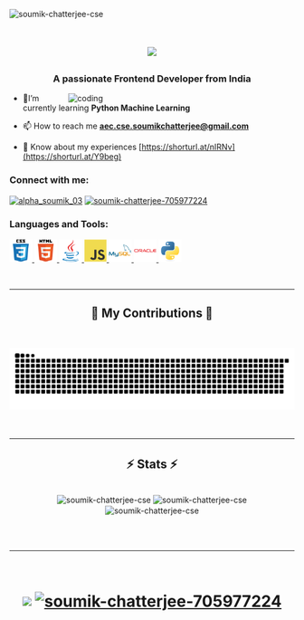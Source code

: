 <p align="left"> <img src="https://komarev.com/ghpvc/?username=soumik-chatterjee-cse&label=Visitor's%20Count&color=0e75b6&style=flat" alt="soumik-chatterjee-cse" /> </p>
<h1 align="center">
    <img src="https://readme-typing-svg.herokuapp.com/?font=Righteous&size=35&center=true&vCenter=true&width=500&height=70&duration=4000&lines=Hi+There!+👋🏼;+I'm+Soumik+Chatterjee!;" />
</h1>
<h3 align="center">A passionate Frontend Developer from India</h3>
<img align="right" alt="coding" width="400" src="https://user-images.githubusercontent.com/55389276/140866485-8fb1c876-9a8f-4d6a-98dc-08c4981eaf70.gif">


- 🌱I’m currently learning **Python Machine Learning**

- 📫 How to reach me **aec.cse.soumikchatterjee@gmail.com**

- 📄 Know about my experiences [https://shorturl.at/nIRNv](https://shorturl.at/Y9beg)

<h3 align="left">Connect with me:</h3>
<p align="left">
<a href="https://twitter.com/alpha_soumik_03" target="blank"><img align="center" src="https://raw.githubusercontent.com/rahuldkjain/github-profile-readme-generator/master/src/images/icons/Social/twitter.svg" alt="alpha_soumik_03" height="30" width="40" /></a>
<a href="https://linkedin.com/in/soumik-chatterjee-705977224" target="blank"><img align="center" src="https://raw.githubusercontent.com/rahuldkjain/github-profile-readme-generator/master/src/images/icons/Social/linked-in-alt.svg" alt="soumik-chatterjee-705977224" height="30" width="40" /></a>
</p>

<h3 align="left">Languages and Tools:</h3>
<p align="left"> <a href="https://www.w3schools.com/css/" target="_blank" rel="noreferrer"> <img src="https://raw.githubusercontent.com/devicons/devicon/master/icons/css3/css3-original-wordmark.svg" alt="css3" width="40" height="40"/> </a> <a href="https://www.w3.org/html/" target="_blank" rel="noreferrer"> <img src="https://raw.githubusercontent.com/devicons/devicon/master/icons/html5/html5-original-wordmark.svg" alt="html5" width="40" height="40"/> </a> <a href="https://www.java.com" target="_blank" rel="noreferrer"> <img src="https://raw.githubusercontent.com/devicons/devicon/master/icons/java/java-original.svg" alt="java" width="40" height="40"/> </a> <a href="https://developer.mozilla.org/en-US/docs/Web/JavaScript" target="_blank" rel="noreferrer"> <img src="https://raw.githubusercontent.com/devicons/devicon/master/icons/javascript/javascript-original.svg" alt="javascript" width="40" height="40"/> </a> <a href="https://www.mysql.com/" target="_blank" rel="noreferrer"> <img src="https://raw.githubusercontent.com/devicons/devicon/master/icons/mysql/mysql-original-wordmark.svg" alt="mysql" width="40" height="40"/> </a> <a href="https://www.oracle.com/" target="_blank" rel="noreferrer"> <img src="https://raw.githubusercontent.com/devicons/devicon/master/icons/oracle/oracle-original.svg" alt="oracle" width="40" height="40"/> </a> <a href="https://www.python.org" target="_blank" rel="noreferrer"> <img src="https://raw.githubusercontent.com/devicons/devicon/master/icons/python/python-original.svg" alt="python" width="40" height="40"/> </a> </p>
<br/>
<hr/>

<div align="center">
  <h2>🐍 My Contributions 🐍</h2>
  <br>
  
![snake gif](https://github.com/Soumik-Chatterjee-CSE/Soumik-Chatterjee-CSE/blob/manual-run-output/only-svg/github-contribution-grid-snake-dark.svg)
 <br/><br/><br/>
</div>

<hr/>
<h2 align="center">⚡ Stats ⚡</h2>
<br>
<div align=center>
<img width=390 src="https://github-readme-streak-stats.herokuapp.com/?user=soumik-chatterjee-cse&&theme=react&border_radius=10" alt="soumik-chatterjee-cse" />
<img width=390 src="https://github-readme-stats.vercel.app/api?username=soumik-chatterjee-cse&show_icons=true&locale=en&theme=react&border_radius=10" alt="soumik-chatterjee-cse" />
<br/>
<img width=325 align="center" src="https://github-readme-stats.vercel.app/api/top-langs?username=soumik-chatterjee-cse&show_icons=true&locale=en&layout=compact&theme=react" alt="soumik-chatterjee-cse" />
</div>

<br/><br/>

<hr/>

<br/>
<h1 align="center">
    <img src="https://readme-typing-svg.herokuapp.com/?font=Righteous&size=33&center=true&vCenter=true&width=500&height=70&duration=4000&lines=Thanks+for+Visiting+🙏🏼;+Shoot+me+a+message+on+Linkedin;" />
    <a href="https://linkedin.com/in/soumik-chatterjee-705977224" target="blank"><img align="center" src="https://raw.githubusercontent.com/rahuldkjain/github-profile-readme-generator/master/src/images/icons/Social/linked-in-alt.svg" alt="soumik-chatterjee-705977224" height="30" width="40" /></a>
</h1>





